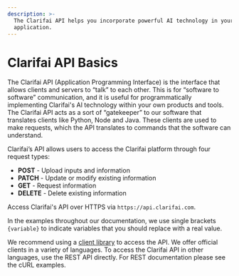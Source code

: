 ```yaml
---
description: >-
  The Clarifai API helps you incorporate powerful AI technology in your
  application.
---
```


# Clarifai API Basics

The Clarifai API \(Application Programming Interface\) is the interface that allows clients and servers to “talk” to each other. This is for “software to software” communication, and it is useful for programmatically implementing Clarifai's AI technology within your own products and tools. The Clarifai API acts as a sort of “gatekeeper” to our software that translates clients like Python, Node and Java. These clients are used to make requests, which the API translates to commands that the software can understand.

Clarifai’s API allows users to access the Clarifai platform through four request types:

* **POST** - Upload inputs and information
* **PATCH** - Update or modify existing information
* **GET** - Request information
* **DELETE** - Delete existing information

Access Clarifai's API over HTTPS via `https://api.clarifai.com`.

In the examples throughout our documentation, we use single brackets `{variable}` to indicate variables that you should replace with a real value.

We recommend using a [client library](api-clients.md) to access the API. We offer official clients in a variety of languages. To access the Clarifai API in other languages, use the REST API directly. For REST documentation please see the cURL examples.

